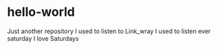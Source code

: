 # hello-world
Just another repository
I used to listen to Link_wray
I used to listen ever saturday
I love Saturdays
